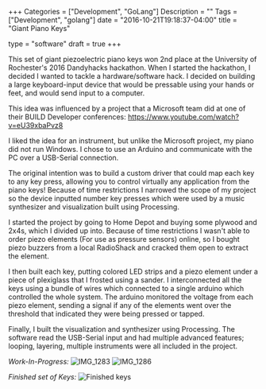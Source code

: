 +++
Categories = ["Development", "GoLang"]
Description = ""
Tags = ["Development", "golang"]
date = "2016-10-21T19:18:37-04:00"
title = "Giant Piano Keys"

type = "software"
draft = true
+++

This set of giant piezoelectric piano keys won 2nd place at the University of Rochester's 2016 Dandyhacks hackathon. When I started the hackathon, I decided I wanted to tackle a hardware/software hack. I decided on building a large keyboard-input device that would be pressable using your hands or feet, and would send input to a computer. 

This idea was influenced by a project that a Microsoft team did at one of their BUILD Developer conferences: https://www.youtube.com/watch?v=eU39xbaPvz8


I liked the idea for an instrument, but unlike the Microsoft project, my piano did not run Windows. I chose to use an Arduino and communicate with the PC over a USB-Serial connection.

The original intention was to build a custom driver that could map each key to any key press, allowing you to control virtually any application from the piano keys! Because of time restrictions I narrowed the scope of my project so the device inputted number key presses which were used by a music synthesizer and visualization built using Processing.

I started the project by going to Home Depot and buying some plywood and 2x4s, which I divided up into. Because of time restrictions I wasn't able to order piezo elements (For use as pressure sensors) online, so I bought piezo buzzers from a local RadioShack and cracked them open to extract the element.

I then built each key, putting colored LED strips and a piezo element under a piece of plexiglass that I frosted using a sander. I interconnected all the keys using a bundle of wires which connected to a single arduino which controlled the whole system. The arduino monitored the voltage from each piezo element, sending a signal if any of the elements went over the threshold that indicated they were being pressed or tapped.

Finally, I built the visualization and synthesizer using Processing. The software read the USB-Serial input and had multiple advanced features; looping, layering, multiple instruments were all included in the project.

*Work-In-Progress:*
![IMG_1283](/img/IMG_1283.JPG)
![IMG_1286](/img/IMG_1286.JPG)

*Finished set of Keys:*
![Finished keys](/img/dandyhacks2016.jpg)